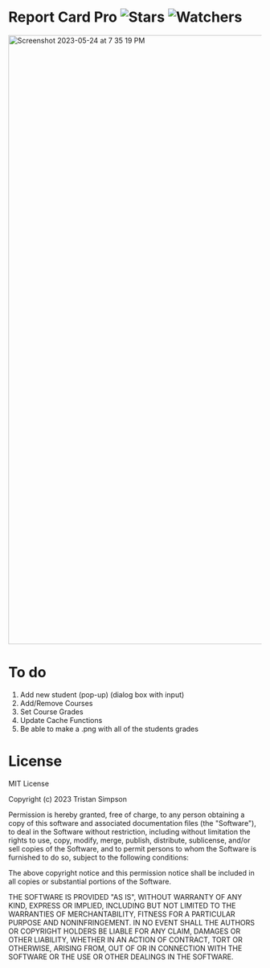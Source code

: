 # Report Card Pro ![Stars](https://img.shields.io/github/stars/realTristan/ReportCardPro?color=brightgreen) ![Watchers](https://img.shields.io/github/watchers/realTristan/ReportCardPro?label=Watchers)
<img width="1213" alt="Screenshot 2023-05-24 at 7 35 19 PM" src="https://github.com/realTristan/ReportCardPro/assets/75189508/d7f3c35d-3c4d-4486-ab27-61f4692c7a9a">

# To do
1. Add new student (pop-up) (dialog box with input)
2. Add/Remove Courses
3. Set Course Grades
4. Update Cache Functions
5. Be able to make a .png with all of the students grades

# License 
MIT License

Copyright (c) 2023 Tristan Simpson

Permission is hereby granted, free of charge, to any person obtaining a copy
of this software and associated documentation files (the "Software"), to deal
in the Software without restriction, including without limitation the rights
to use, copy, modify, merge, publish, distribute, sublicense, and/or sell
copies of the Software, and to permit persons to whom the Software is
furnished to do so, subject to the following conditions:

The above copyright notice and this permission notice shall be included in all
copies or substantial portions of the Software.

THE SOFTWARE IS PROVIDED "AS IS", WITHOUT WARRANTY OF ANY KIND, EXPRESS OR
IMPLIED, INCLUDING BUT NOT LIMITED TO THE WARRANTIES OF MERCHANTABILITY,
FITNESS FOR A PARTICULAR PURPOSE AND NONINFRINGEMENT. IN NO EVENT SHALL THE
AUTHORS OR COPYRIGHT HOLDERS BE LIABLE FOR ANY CLAIM, DAMAGES OR OTHER
LIABILITY, WHETHER IN AN ACTION OF CONTRACT, TORT OR OTHERWISE, ARISING FROM,
OUT OF OR IN CONNECTION WITH THE SOFTWARE OR THE USE OR OTHER DEALINGS IN THE
SOFTWARE.
